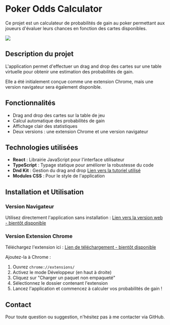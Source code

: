 # Poker Odds Calculator

Ce projet est un calculateur de probabilités de gain au poker permettant aux joueurs d'évaluer leurs chances en fonction des cartes disponibles.

<img src="https://res.cloudinary.com/dbu3ntrbw/image/upload/v1741164991/Capture_d_e%CC%81cran_2025-03-05_a%CC%80_09.55.07_yepdhj.png">

## Description du projet

L'application permet d'effectuer un drag and drop des cartes sur une table virtuelle pour obtenir une estimation des probabilités de gain.

Elle a été initialement conçue comme une extension Chrome, mais une version navigateur sera également disponible.

## Fonctionnalités

- Drag and drop des cartes sur la table de jeu
- Calcul automatique des probabilités de gain
- Affichage clair des statistiques
- Deux versions : une extension Chrome et une version navigateur

## Technologies utilisées

- **React** : Librairie JavaScript pour l'interface utilisateur
- **TypeScript** : Typage statique pour améliorer la robustesse du code
- **Dnd Kit** : Gestion du drag and drop [Lien vers la tutoriel utilisé](https://medium.com/@kurniawanc/implement-drag-and-drop-feature-in-react-js-using-dnd-kit-library-4cbd7e4b8135)
- **Modules CSS** : Pour le style de l'application

## Installation et Utilisation

### Version Navigateur

Utilisez directement l'application sans installation : [Lien vers la version web - bientôt disponible](#)

### Version Extension Chrome

Téléchargez l'extension ici : [Lien de téléchargement - bientôt disponible](#)

Ajoutez-la à Chrome :

1. Ouvrez `chrome://extensions/`
2. Activez le mode Développeur (en haut à droite)
3. Cliquez sur "Charger un paquet non empaqueté"
4. Sélectionnez le dossier contenant l'extension
5. Lancez l'application et commencez à calculer vos probabilités de gain !

## Contact

Pour toute question ou suggestion, n'hésitez pas à me contacter via GitHub.
